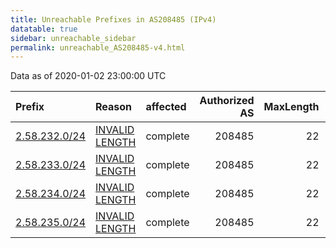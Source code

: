 ```yaml
---
title: Unreachable Prefixes in AS208485 (IPv4)
datatable: true
sidebar: unreachable_sidebar
permalink: unreachable_AS208485-v4.html
---
```


Data as of 2020-01-02 23:00:00 UTC


<div class="datatable-begin"></div>

| Prefix                                               | Reason                                                                                                   | affected   |   Authorized AS |   MaxLength | Anchor                                         |   unreachable /24s |
|:-----------------------------------------------------|:---------------------------------------------------------------------------------------------------------|:-----------|----------------:|------------:|:-----------------------------------------------|-------------------:|
| [2.58.232.0/24](https://stat.ripe.net/2.58.232.0/24) | [INVALID LENGTH](https://rpki-validator.ripe.net/announcement-preview?asn=AS208485&prefix=2.58.232.0/24) | complete   |          208485 |          22 | [RIPE](unreachable_RIPE_NCC_RPKI_Root-v4.html) |                  1 |
| [2.58.233.0/24](https://stat.ripe.net/2.58.233.0/24) | [INVALID LENGTH](https://rpki-validator.ripe.net/announcement-preview?asn=AS208485&prefix=2.58.233.0/24) | complete   |          208485 |          22 | [RIPE](unreachable_RIPE_NCC_RPKI_Root-v4.html) |                  1 |
| [2.58.234.0/24](https://stat.ripe.net/2.58.234.0/24) | [INVALID LENGTH](https://rpki-validator.ripe.net/announcement-preview?asn=AS208485&prefix=2.58.234.0/24) | complete   |          208485 |          22 | [RIPE](unreachable_RIPE_NCC_RPKI_Root-v4.html) |                  1 |
| [2.58.235.0/24](https://stat.ripe.net/2.58.235.0/24) | [INVALID LENGTH](https://rpki-validator.ripe.net/announcement-preview?asn=AS208485&prefix=2.58.235.0/24) | complete   |          208485 |          22 | [RIPE](unreachable_RIPE_NCC_RPKI_Root-v4.html) |                  1 |

<div class="datatable-end"></div>